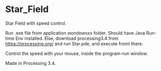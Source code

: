 # Star_Field
Star Field with speed control.

Run .exe file from application.wondowsxx folder. 
Should have Java Run-time Env installed. 
Else, download processing3.4 from https://processing.org/ and run Star.pde, and execute fromt there. 

Control the speed with your mouse, inside the program-run window.

Made in Processing 3.4.
